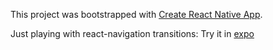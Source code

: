 This project was bootstrapped with [Create React Native App](https://github.com/react-community/create-react-native-app).

Just playing with react-navigation transitions: Try it in [expo](https://expo.io/@ieschalier/animations)

